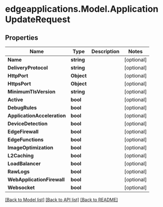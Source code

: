 # edgeapplications.Model.ApplicationUpdateRequest

## Properties

Name | Type | Description | Notes
------------ | ------------- | ------------- | -------------
**Name** | **string** |  | [optional] 
**DeliveryProtocol** | **string** |  | [optional] 
**HttpPort** | **Object** |  | [optional] 
**HttpsPort** | **Object** |  | [optional] 
**MinimumTlsVersion** | **string** |  | [optional] 
**Active** | **bool** |  | [optional] 
**DebugRules** | **bool** |  | [optional] 
**ApplicationAcceleration** | **bool** |  | [optional] 
**DeviceDetection** | **bool** |  | [optional] 
**EdgeFirewall** | **bool** |  | [optional] 
**EdgeFunctions** | **bool** |  | [optional] 
**ImageOptimization** | **bool** |  | [optional] 
**L2Caching** | **bool** |  | [optional] 
**LoadBalancer** | **bool** |  | [optional] 
**RawLogs** | **bool** |  | [optional] 
**WebApplicationFirewall** | **bool** |  | [optional] 
**Websocket** | **bool** |  | [optional] 

[[Back to Model list]](../../README.md#documentation-for-models) [[Back to API list]](../../README.md#documentation-for-api-endpoints) [[Back to README]](../../README.md)

